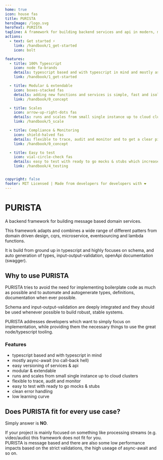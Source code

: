```yaml
---
home: true
icon: house fas
title: PURISTA
heroImage: /logo.svg
heroText: PURISTA
tagline: A framework for building backend services and api in modern, modular and scalable way
actions:
  - text: Get started ⚡
    link: /handbook/1_get-started
    icon: bolt

features:
  - title: 100% Typescript
    icon: node fa-brands
    details: typescript based and with typescript in mind and mostly async-await (no call-back hell)
    link: /handbook/1_get-started

  - title: Modular & extendable
    icon: boxes-stacked fas
    details: adding new functions and services is simple, fast and isolated
    link: /handbook/0_concept

  - title: Scales
    icon: arrow-up-right-dots fas
    details: runs and scales from small single instance up to cloud clusters.
    link: /handbook/5_scale

  - title: Compliance & Monitoring
    icon: shield-halved fas
    details: flexible to trace, audit and monitor and to get a clear picture of what's going on
    link: /handbook/0_concept

  - title: Easy to test
    icon: vial-circle-check fas
    details: easy to test with ready to go mocks & stubs which increases productivity and reduces costs
    link: /handbook/4_testing


copyright: false
footer: MIT Licensed | Made from developers for developers with ❤️
---
```


# PURISTA

A backend framework for building message based domain services.

This framework adapts and combines a wide range of different patters from domain driven design, cqrs, microservice, eventsourcing and lambda functions.

It is build from ground up in typescript and highly focuses on schema, and auto generation of types, input-output-validation, openApi documentation (swagger).

## Why to use PURISTA

PURISTA tries to avoid the need for implementing boilerplate code as much as possible and to automate and autogenerate types, definitions, documentation when ever possible.

Schema and input-output-validation are deeply integrated and they should be used whenever possible to build robust, stable systems.

PURISTA addresses developers which want to simply focus on implementation, while providing them the necessary things to use the great node/typescript tooling.

### Features

- typescript based and with typescript in mind
- mostly async-await (no call-back hell)
- easy versioning of services & api
- modular & extendable
- runs and scales from small single instance up to cloud clusters
- flexible to trace, audit and monitor
- easy to test with ready to go mocks & stubs
- clean error handling
- low learning curve

## Does PURISTA fit for every use case?

Simply answer is **NO**.

If your project is mainly focused on something like processing streams (e.g. video/audio) this framework does not fit for you.  
PURISTA is message based and there are also some low performance impacts based on the strict validations, the high useage of async-await and so on.
